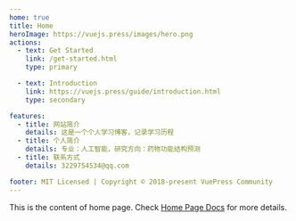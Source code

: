 ```yaml
---
home: true
title: Home
heroImage: https://vuejs.press/images/hero.png
actions:
  - text: Get Started
    link: /get-started.html
    type: primary

  - text: Introduction
    link: https://vuejs.press/guide/introduction.html
    type: secondary

features:
  - title: 网站简介
    details: 这是一个个人学习博客，记录学习历程
  - title: 个人简介
    details: 专业：人工智能，研究方向：药物功能结构预测
  - title: 联系方式
    details: 3229754534@qq.com

footer: MIT Licensed | Copyright © 2018-present VuePress Community
---
```


This is the content of home page. Check [Home Page Docs][default-theme-home] for more details.

[default-theme-home]: https://vuejs.press/reference/default-theme/frontmatter.html#home-page
